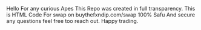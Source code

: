 Hello For any curious Apes This Repo was created in full transparency.
This is HTML Code For swap on buythefxndip.com/swap
100% Safu And secure any questions feel free too reach out.
Happy trading.

